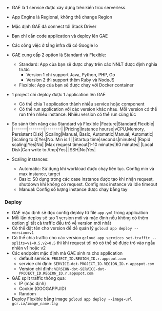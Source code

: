 * GAE là 1 service được xây dựng trên kiến trúc serverless
* App Engine là Regional, không thể change Region
* Mặc định GAE đã connect tới Stack Driver
* Bạn chỉ cần code application và deploy lên GAE
* Các công việc ở tầng infra đã có Google lo
* GAE cung cấp 2 option là Standard và Flexible:
  * Standard: App của bạn sẽ được chạy trên các NNLT được định nghĩa trước
    * Version 1 chỉ support Java, Python, PHP, Go
    * Version 2 thì support thêm Ruby và NodeJS
  * Flexible: App của bạn sẽ được chạy với Docker container
* 1 project chỉ deploy được 1 application lên GAE
  * Có thể chia 1 application thành nhiều service hoặc component
  * Có thể run application với các version khác nhau. Mỗi version có thể run trên nhiều instance. Nhiều version có thể run cùng lúc
* So sánh tính năng của Standard và Flexible
|Feature|Standard|Flexible|
|-------|--------|--------|
|Pricing|Instance hourse|vCPU,Memory, Persistent Disk|
|Scaling|Manual, Basic, Automatic|Manual, Automatic|
|Scaling to 0|Yes|No. Min is 1|
|Startup time|seconds|minutes|
|Rapid scaling|Yes|No|
|Max request timeout|1-10 minutes|60 minutes|
|Local Disk|Can write to /tmp|Yes|
|SSH|No|Yes|

* Scaling instances:
  * Automatic: Sử dụng khi workload được chạy liên tục. Config min và max instance, target
  * Basic: Sử dụng trong các case instance được tạo khi nhận request, shutdown khi không có request. Config max instance và Idle timeout
  * Manual: Config số lượng instance được chạy bằng tay

### Deploy
* GAE mặc định sẽ đọc config deploy từ file `app.yml` trong application
* Mỗi lần deploy sẽ tạo 1 version mới và mặc định nếu không có thêm option gì tất cả traffic đều trỏ về version mới nhất
* Có thể đặt tên cho version để dễ quản lý `gcloud app deploy --version=v1`
* Có thể chia traffic cho các version `gcloud app services set-traffic --splits=v1=0.5,v2=0.5` thì khi request tới nó có thể sẽ được trỏ vào ngẫu nhiên v1 hoặc v2
* Các endpoint mặc định mà GAE sinh ra cho application
  * default service: `PROJECT_ID.REGION_ID.r.appspot.com`
  * service chỉ định: `SERVICE-dot-PROJECT_ID.REGION_ID.r.appspot.com`
  * Version chỉ định: `VERSION-dot-SERVICE-dot-PROJECT_ID.REGION_ID.r.appspot.com`
* GAE split traffic thông qua:
  * IP (mặc định)
  * Cookie (GOOGAPPUID)
  * Random
* Deploy Flexible bằng image `gcloud app deploy --image-url gcr.io/image_name:tag`
